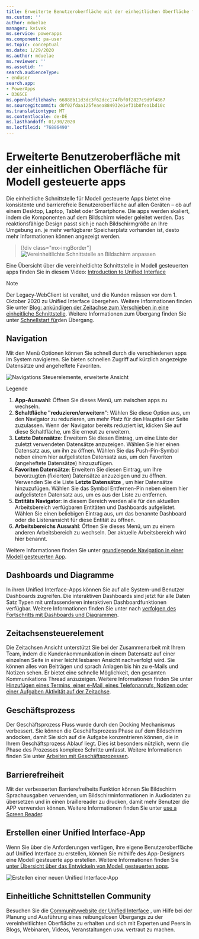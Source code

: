 ```yaml
---
title: Erweiterte Benutzeroberfläche mit der einheitlichen Oberfläche für Modell gesteuerte apps | MicrosoftDocs
ms.custom: ''
author: mduelae
manager: kvivek
ms.service: powerapps
ms.component: pa-user
ms.topic: conceptual
ms.date: 1/29/2020
ms.author: mduelae
ms.reviewer: ''
ms.assetid: ''
search.audienceType:
- enduser
search.app:
- PowerApps
- D365CE
ms.openlocfilehash: 66888b11d3dc3f62dcc174fbf0f2827c9d9f4867
ms.sourcegitcommit: d0f02fdaa125feaea884932e1ef31b8fea1bd10c
ms.translationtype: MT
ms.contentlocale: de-DE
ms.lasthandoff: 01/30/2020
ms.locfileid: "76886490"
---
```

# <a name="enhanced-user-experience-with-the-unified-interface-for-model-driven-apps"></a>Erweiterte Benutzeroberfläche mit der einheitlichen Oberfläche für Modell gesteuerte apps 

Die einheitliche Schnittstelle für Modell gesteuerte Apps bietet eine konsistente und barrierefreie Benutzeroberfläche auf allen Geräten – ob auf einem Desktop, Laptop, Tablet oder Smartphone. Die apps werden skaliert, indem die Komponenten auf dem Bildschirm wieder geleitet werden. Das reaktionsfähige Design passt sich je nach Bildschirmgröße an Ihre Umgebung an. je mehr verfügbarer Speicherplatz vorhanden ist, desto mehr Informationen können angezeigt werden.

> [!div class="mx-imgBorder"]
> ![Vereinheitlichte Schnittstelle an Bildschirm anpassen](media/Reflow.png "Vereinheitlichte Schnittstelle an Bildschirm anpassen")

Eine Übersicht über die vereinheitlichte Schnittstelle in Modell gesteuerten apps finden Sie in diesem Video: [Introduction to Unified Interface](https://www.youtube.com/watch?v=_VPOi_Iq6ko)

> [!NOTE]
> Der Legacy-WebClient ist veraltet, und die Kunden müssen vor dem 1. Oktober 2020 zu Unified Interface übergehen. Weitere Informationen finden Sie unter [Blog: ankündigen der Zeitachse zum Verschieben in eine einheitliche Schnittstelle](https://cloudblogs.microsoft.com/dynamics365/it/2019/09/10/announcing-the-timeline-to-move-to-unified-interface/). Weitere Informationen zum Übergang finden Sie unter [Schnellstart für](https://docs.microsoft.com/powerapps/maker/model-driven-apps/transition-web-app)den Übergang.

## <a name="navigation"></a>Navigation

Mit den Menü Optionen können Sie schnell durch die verschiedenen apps im System navigieren. Sie bieten schnellen Zugriff auf kürzlich angezeigte Datensätze und angeheftete Favoriten.

![Navigations Steuerelemente, erweiterte Ansicht](media/nav-expanded.png "Navigations Steuerelemente, erweiterte Ansicht")

Legende

1. **App-Auswahl**: Öffnen Sie dieses Menü, um zwischen apps zu wechseln.
1. **Schaltfläche "reduzieren/erweitern**": Wählen Sie diese Option aus, um den Navigator zu reduzieren, um mehr Platz für den Hauptteil der Seite zuzulassen. Wenn der Navigator bereits reduziert ist, klicken Sie auf diese Schaltfläche, um Sie erneut zu erweitern.
1. **Letzte Datensätze**: Erweitern Sie diesen Eintrag, um eine Liste der zuletzt verwendeten Datensätze anzuzeigen. Wählen Sie hier einen Datensatz aus, um ihn zu öffnen. Wählen Sie das Push-Pin-Symbol neben einem hier aufgelisteten Datensatz aus, um den Favoriten (angeheftete Datensätze) hinzuzufügen.
1. **Favoriten Datensätze**: Erweitern Sie diesen Eintrag, um Ihre bevorzugten (fixierten) Datensätze anzuzeigen und zu öffnen. Verwenden Sie die Liste **Letzte Datensätze** , um hier Datensätze hinzuzufügen. Wählen Sie das Symbol Entfernen-Pin neben einem hier aufgelisteten Datensatz aus, um es aus der Liste zu entfernen.
1. **Entitäts Navigator**: in diesem Bereich werden alle für den aktuellen Arbeitsbereich verfügbaren Entitäten und Dashboards aufgelistet. Wählen Sie einen beliebigen Eintrag aus, um das benannte Dashboard oder die Listenansicht für diese Entität zu öffnen.
1. **Arbeitsbereichs Auswahl**: Öffnen Sie dieses Menü, um zu einem anderen Arbeitsbereich zu wechseln. Der aktuelle Arbeitsbereich wird hier benannt.

Weitere Informationen finden Sie unter [grundlegende Navigation in einer Modell gesteuerten App](navigation.md).

## <a name="dashboards-and-charts"></a>Dashboards und Diagramme
In ihren Unified Interface-Apps können Sie auf alle System-und Benutzer Dashboards zugreifen. Die interaktiven Dashboards sind jetzt für alle Daten Satz Typen mit umfassenderen interaktiven Dashboardfunktionen verfügbar. Weitere Informationen finden Sie unter nach [verfolgen des Fortschritts mit Dashboards und Diagrammen](track-your-progress-with-dashboard-and-charts.md).

## <a name="timeline-control"></a>Zeitachsensteuerelement 
Die Zeitachsen Ansicht unterstützt Sie bei der Zusammenarbeit mit Ihrem Team, indem die Kundenkommunikation in einem Datensatz auf einer einzelnen Seite in einer leicht lesbaren Ansicht nachverfolgt wird. Sie können alles von Beiträgen und sprach Anlagen bis hin zu e-Mails und Notizen sehen. Er bietet eine schnelle Möglichkeit, den gesamten Kommunikations Thread anzuzeigen. Weitere Informationen finden Sie unter [Hinzufügen eines Termins, einer e-Mail, eines Telefonanrufs, Notizen oder einer Aufgaben Aktivität auf der Zeitachse](add-activities.md).

## <a name="business-process"></a>Geschäftsprozess 
Der Geschäftsprozess Fluss wurde durch den Docking Mechanismus verbessert. Sie können die Geschäftsprozess Phase auf dem Bildschirm andocken, damit Sie sich auf die Aufgabe konzentrieren können, die in Ihrem Geschäftsprozess Ablauf liegt. Dies ist besonders nützlich, wenn die Phase des Prozesses komplexe Schritte umfasst. Weitere Informationen finden Sie unter [Arbeiten mit Geschäftsprozessen](work-with-business-processes.md).

## <a name="accessibility"></a>Barrierefreiheit
Mit der verbesserten Barrierefreiheits Funktion können Sie Bildschirm Sprachausgaben verwenden, um Bildschirminformationen in Audiodaten zu übersetzen und in einen braillereader zu drucken, damit mehr Benutzer die APP verwenden können. Weitere Informationen finden Sie unter [use a Screen Reader](screen-reader.md).

## <a name="create-a-unified-interface-app"></a>Erstellen einer Unified Interface-App
Wenn Sie über die Anforderungen verfügen, ihre eigene Benutzeroberfläche auf Unified Interface zu erstellen, können Sie mithilfe des App-Designers eine Modell gesteuerte app erstellen. Weitere Informationen finden Sie [unter Übersicht über das Entwickeln von Modell gesteuerten apps](https://docs.microsoft.com/powerapps/maker/model-driven-apps/model-driven-app-overview).

![Erstellen einer neuen Unified Interface-App](media/uci-model-driven-app.png "Erstellen einer neuen Unified Interface-App")

## <a name="unified-interface-community"></a>Einheitliche Schnittstellen Community

Besuchen Sie die [Communitywebsite der Unified Interface](https://community.dynamics.com/365/unified-interface/) , um Hilfe bei der Planung und Ausführung eines reibungslosen Übergangs zu der vereinheitlichten Oberfläche zu erhalten und sich mit Experten und Peers in Blogs, Webinaren, Videos, Veranstaltungen usw. vertraut zu machen.
